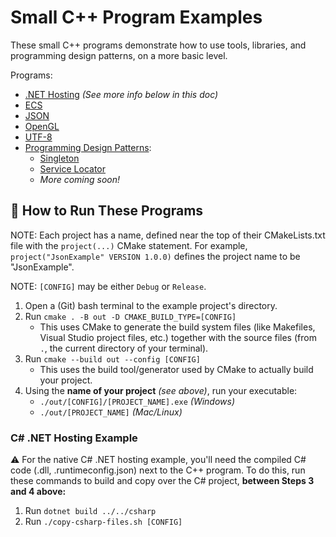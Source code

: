 # Small C++ Program Examples
These small C++ programs demonstrate how to use tools, libraries, and programming design patterns, on a more basic level.

Programs:
- [.NET Hosting](./dotnet-hosting) _(See more info below in this doc)_
- [ECS](./ecs)
- [JSON](./json)
- [OpenGL](./opengl)
- [UTF-8](./utf-8)
- [Programming Design Patterns](./patterns):
    - [Singleton](./patterns/singleton)
    - [Service Locator](./patterns/service-locator)
    - _More coming soon!_


## 📜 How to Run These Programs
NOTE: Each project has a name, defined near the top of their CMakeLists.txt file with the `project(...)` CMake statement. For example, `project("JsonExample" VERSION 1.0.0)` defines the project name to be "JsonExample".

NOTE: `[CONFIG]` may be either `Debug` or `Release`.

1. Open a (Git) bash terminal to the example project's directory.
2. Run `cmake . -B out -D CMAKE_BUILD_TYPE=[CONFIG]`
    - This uses CMake to generate the build system files (like Makefiles, Visual Studio project files, etc.) together with the source files (from `.`, the current directory of your terminal).
3. Run `cmake --build out --config [CONFIG]`
    - This uses the build tool/generator used by CMake to actually build your project.
4. Using the **name of your project** _(see above)_, run your executable:
    - `./out/[CONFIG]/[PROJECT_NAME].exe` _(Windows)_
    - `./out/[PROJECT_NAME]` _(Mac/Linux)_


### C# .NET Hosting Example
⚠️ For the native C# .NET hosting example, you'll need the compiled C# code (.dll, .runtimeconfig.json) next to the C++ program. To do this, run these commands to build and copy over the C# project, **between Steps 3 and 4 above:**
1. Run `dotnet build ../../csharp`
2. Run `./copy-csharp-files.sh [CONFIG]`
